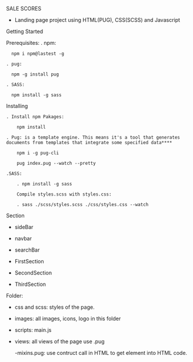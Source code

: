 SALE SCORES

 - Landing page project using HTML(PUG), CSS(SCSS) and Javascript
   


Getting Started

  Prerequisites:
    . npm:

      npm i npm@lastest -g

    . pug:
    
      npm -g install pug

    . SASS:

      npm install -g sass

  Installing
  
    . Install npm Pakages:
    
        npm install
        
    . Pug: is a template engine. This means it's a tool that generates documents from templates that integrate some specified data****
    
        npm i -g pug-cli
        
        pug index.pug --watch --pretty
        
    .SASS:
    
        . npm install -g sass
        
        Compile styles.scss with styles.css:
        
        . sass ./scss/styles.scss ./css/styles.css --watch

Section    

  - sideBar
    
  - navbar
    
  - searchBar
    
  - FirstSection
    
  - SecondSection
    
  - ThirdSection

Folder:

  - css and scss: styles of the page.
    
  - images: all images, icons, logo in this folder
    
  - scripts: main.js
    
  - views: all views of the page use .pug
    
    -mixins.pug: use contruct call in HTML to get element into HTML code.


